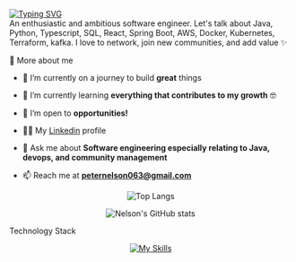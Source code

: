 <p>
  <a href="https://git.io/typing-svg"><img src="https://readme-typing-svg.demolab.com?font=Fira+Code&duration=4600&pause=2500&color=FFC43D&width=435&lines=Hi+there%2C+I+am+Nelson+%F0%9F%91%8B" alt="Typing SVG" /></a><br/>
An enthusiastic and ambitious software engineer. Let's talk about Java, Python, Typescript, SQL, React, Spring Boot, AWS, Docker, Kubernetes, Terraform, kafka. I love to network, join new communities, and add value ✨

<div>
  <summary>🧑 More about me</summary>

- 🔭 I’m currently on a journey to build **great** things

- 🌱 I’m currently learning **everything that contributes to my growth** 🤓

- 🤝 I’m open to **opportunities!**

- 👨‍💻 My [Linkedin](https://www.linkedin.com/in/nelson-tanko-76b623249/) profile

- 💬 Ask me about **Software engineering especially relating to Java, devops, and community management**

- 📫 Reach me at **peternelson063@gmail.com**

</div>
  
</p>
<!-- ![Nelson's GitHub stats](https://github-readme-stats.vercel.app/api?username=peternelson22&hide=prs&show_icons=true&theme=gruvbox&rank_icon=github) -->
<div align="center">
  
  ![Top Langs](https://github-readme-stats.vercel.app/api/top-langs/?username=peternelson22a&hide_progress=true)
  
  ![Nelson's GitHub stats](https://github-readme-stats.vercel.app/api?username=peternelson22&hide=issues&show_icons=true&theme=gruvbox&rank_icon=github)
</div>
<p font="bold">Technology Stack</p>

<div align="center">

[![My Skills](https://skillicons.dev/icons?i=java,python,spring,react,typescript,mysql,mongodb,postgres,docker,aws,kafka)](https://skillicons.dev)

</div>
